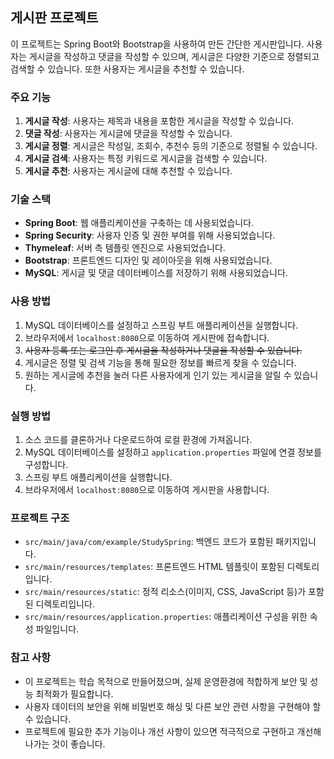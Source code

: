 ## 게시판 프로젝트

이 프로젝트는 Spring Boot와 Bootstrap을 사용하여 만든 간단한 게시판입니다. 사용자는 게시글을 작성하고 댓글을 작성할 수 있으며, 게시글은 다양한 기준으로 정렬되고 검색할 수 있습니다. 또한 사용자는 게시글을 추천할 수 있습니다.

### 주요 기능

1. **게시글 작성**: 사용자는 제목과 내용을 포함한 게시글을 작성할 수 있습니다.
2. **댓글 작성**: 사용자는 게시글에 댓글을 작성할 수 있습니다.
3. **게시글 정렬**: 게시글은 작성일, 조회수, 추천수 등의 기준으로 정렬될 수 있습니다.
4. **게시글 검색**: 사용자는 특정 키워드로 게시글을 검색할 수 있습니다.
5. **게시글 추천**: 사용자는 게시글에 대해 추천할 수 있습니다.

### 기술 스택

- **Spring Boot**: 웹 애플리케이션을 구축하는 데 사용되었습니다.
- **Spring Security**: 사용자 인증 및 권한 부여를 위해 사용되었습니다.
- **Thymeleaf**: 서버 측 템플릿 엔진으로 사용되었습니다.
- **Bootstrap**: 프론트엔드 디자인 및 레이아웃을 위해 사용되었습니다.
- **MySQL**: 게시글 및 댓글 데이터베이스를 저장하기 위해 사용되었습니다.

### 사용 방법

1. MySQL 데이터베이스를 설정하고 스프링 부트 애플리케이션을 실행합니다.
2. 브라우저에서 `localhost:8080`으로 이동하여 게시판에 접속합니다.
3. ~~사용자 등록 또는 로그인 후 게시글을 작성하거나 댓글을 작성할 수 있습니다.~~
4. 게시글은 정렬 및 검색 기능을 통해 필요한 정보를 빠르게 찾을 수 있습니다.
5. 원하는 게시글에 추천을 눌러 다른 사용자에게 인기 있는 게시글을 알릴 수 있습니다.

### 실행 방법

1. 소스 코드를 클론하거나 다운로드하여 로컬 환경에 가져옵니다.
2. MySQL 데이터베이스를 설정하고 `application.properties` 파일에 연결 정보를 구성합니다.
3. 스프링 부트 애플리케이션을 실행합니다.
4. 브라우저에서 `localhost:8080`으로 이동하여 게시판을 사용합니다.

### 프로젝트 구조

- `src/main/java/com/example/StudySpring`: 백엔드 코드가 포함된 패키지입니다.
- `src/main/resources/templates`: 프론트엔드 HTML 템플릿이 포함된 디렉토리입니다.
- `src/main/resources/static`: 정적 리소스(이미지, CSS, JavaScript 등)가 포함된 디렉토리입니다.
- `src/main/resources/application.properties`: 애플리케이션 구성을 위한 속성 파일입니다.

### 참고 사항

- 이 프로젝트는 학습 목적으로 만들어졌으며, 실제 운영환경에 적합하게 보안 및 성능 최적화가 필요합니다.
- 사용자 데이터의 보안을 위해 비밀번호 해싱 및 다른 보안 관련 사항을 구현해야 할 수 있습니다.
- 프로젝트에 필요한 추가 기능이나 개선 사항이 있으면 적극적으로 구현하고 개선해 나가는 것이 좋습니다.

